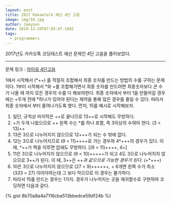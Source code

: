 ```yaml
---
layout: post
title: 2017 Kakaotalk 예선 4단 고음
image: img/IU.jpg
author: Jaeyoun
date: 2019-12-29T07:03:47.149Z
tags: 
  - programmers
---
```


2017년도 카카오톡 코딩테스트 예선 문제인 4단 고음을 풀어보았다.

---

문제 링크 : [아이유 4단고음](https://programmers.co.kr/learn/courses/30/lessons/1831)

1에서 시작해서 (*++) 를 적절히 조합해서 최종 숫자를 만드는 방법의 수를 구하는 문제이다.
1부터 시작해서 *와 +를 조합해가면서 최종 숫자를 만드려면 최종숫자보다 큰 수가 나올 때 까지 모든 경우의 수를 다 해보야한다.
최종 숫자에서 부터 1을 만들어갈 경우에는 +두개 전에 *하나가 있어야 된다는 제약을 통해 많은 경우를 줄일 수 있다. 따라서 최종 숫자에서 부터 줄여나가도록 했다.
먼저, 15를 예시로 시작해보자.
1. 일단, 규칙상 마지막은 ++로 끝나므로 13++로 시작해도 무방하다.
2. +가 두개 나왔으므로 ++ 왼쪽 수는 *를 하나 포함, 즉 3이상의 수여야 한다. (3 < 13)++
3. 13은 3으로 나누어지지 않으므로 12+++가 되는 수 밖에 없다.
4. 12는 3으로 나누어지므로 (9 < 11)++++로 가는 경우와 4*+++의 경우가 있다. 이 때, *++가 짝을 이루면 없애도 무방하다. [(9 < 11)++++, 4+]
5. 11은 3으로 나누어지지 않으므로 (9 < 10)+++++가 되고 4도 3으로 나누어지지 않으므로 3++가 된다. 이 때, 3++은 *++과 같으므로 가능한 경우가 된다. (*+*+++)
6. 10은 3으로 나누어지지 않으므로 (27 < 9)++++++, + 6개면 왼쪽 수가 최소 (3*3*3 = 27) 이어야하는데 그 보다 작으므로 이 경우는 불가하다.
7. 따라서 15를 만드는 경우는 1가지.
경우가 나누어지는 곳을 재귀함수로 구현하여 코딩하면 다음과 같다.

{% gist 8b70a8a4a7116cba513bbedce59df24b %}